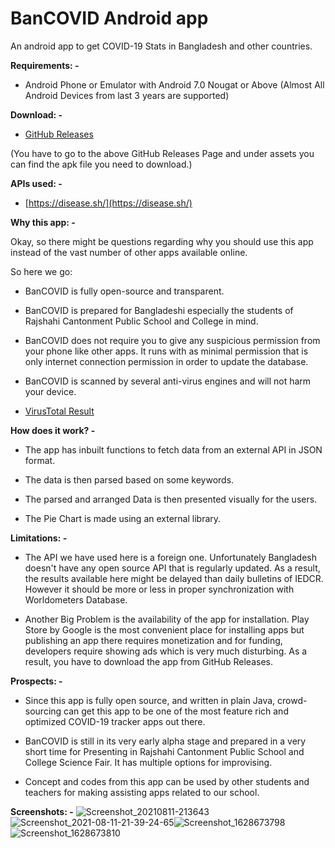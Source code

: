 # BanCOVID Android app

An android app to get COVID-19 Stats in Bangladesh and other countries.

**Requirements: -**

- Android Phone or Emulator with Android 7.0 Nougat or Above (Almost All Android Devices from last 3 years are supported)

**Download: -**

- [GitHub Releases](https://github.com/rakinthegreat/BanCOVID-Source/releases)

(You have to go to the above GitHub Releases Page and under assets you can find the apk file you need to download.)

**APIs used: -**

- [https://disease.sh/](https://disease.sh/)

**Why this app: -**

Okay, so there might be questions regarding why you should use this app instead of the vast number of other apps available online.

So here we go:

- BanCOVID is fully open-source and transparent.

- BanCOVID is prepared for Bangladeshi especially the students of Rajshahi Cantonment Public School and College in mind.

- BanCOVID does not require you to give any suspicious permission from your phone like other apps. It runs with as minimal permission that is only internet connection permission in order to update the database.

- BanCOVID is scanned by several anti-virus engines and will not harm your device.

- [VirusTotal Result](https://www.virustotal.com/gui/file/449a8941d3c761322c9fe91a009206998656e8fbbb8a7829d9ca286073e003bf/detection)

**How does it work? -**

- The app has inbuilt functions to fetch data from an external API in JSON format.

- The data is then parsed based on some keywords.

- The parsed and arranged Data is then presented visually for the users.

- The Pie Chart is made using an external library.

**Limitations: -**

- The API we have used here is a foreign one. Unfortunately Bangladesh doesn't have any open source API that is regularly updated. As a result, the results available here might be delayed than daily bulletins of IEDCR. However it should be more or less in proper synchronization with Worldometers Database.

- Another Big Problem is the availability of the app for installation. Play Store by Google is the most convenient place for installing apps but publishing an app there requires monetization and for funding, developers require showing ads which is very much disturbing. As a result, you have to download the app from GitHub Releases.

**Prospects: -**

- Since this app is fully open source, and written in plain Java, crowd-sourcing can get this app to be one of the most feature rich and optimized COVID-19 tracker apps out there.

- BanCOVID is still in its very early alpha stage and prepared in a very short time for Presenting in Rajshahi Cantonment Public School and College Science Fair. It has multiple options for improvising.

- Concept and codes from this app can be used by other students and teachers for making assisting apps related to our school.

**Screenshots: -**
![Screenshot_20210811-213643](https://user-images.githubusercontent.com/66740314/129059637-6c5bc8c8-a8d9-442e-9fc4-2d3cbc581933.jpg)
![Screenshot_2021-08-11-21-39-24-65](https://user-images.githubusercontent.com/66740314/129060166-1d8bb4b3-caed-4f22-a50b-f3995efc0c00.png)![Screenshot_1628673798](https://user-images.githubusercontent.com/66740314/129060380-c1b4806e-5730-4564-a230-563a949cf112.png)
![Screenshot_1628673810](https://user-images.githubusercontent.com/66740314/129060578-dd23cacc-9475-434c-87bc-a1b4f786385f.png)

